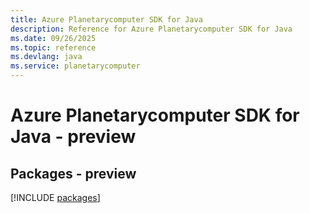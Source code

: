 ```yaml
---
title: Azure Planetarycomputer SDK for Java
description: Reference for Azure Planetarycomputer SDK for Java
ms.date: 09/26/2025
ms.topic: reference
ms.devlang: java
ms.service: planetarycomputer
---
```

# Azure Planetarycomputer SDK for Java - preview
## Packages - preview
[!INCLUDE [packages](planetarycomputer-index.md)]